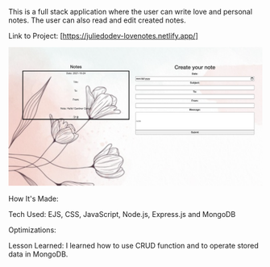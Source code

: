 This is a full stack application where the user can write love and personal notes. The user can also read and edit created notes.

Link to Project: [https://juliedodev-lovenotes.netlify.app/]

<img src="lovenotes.png">

How It's Made:

Tech Used: EJS, CSS, JavaScript, Node.js, Express.js and MongoDB

Optimizations: 

Lesson Learned: I learned how to use CRUD function and to operate stored data in MongoDB. 





